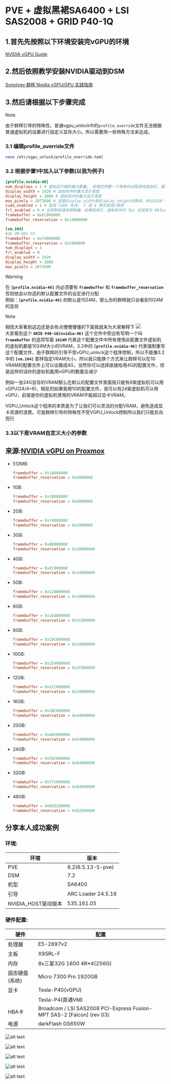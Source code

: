 # PVE + 虚拟黑裙SA6400 + LSI SAS2008 + GRID P40-1Q

## 1.首先先按照以下环境安装完vGPU的环境
[NVIDIA vGPU Guide](https://gitlab.com/polloloco/vgpu-proxmox)

## 2.然后依照教学安装NVIDIA驱动到DSM
[Synology 群晖 Nvidia vGPU/GPU 实践指南](https://blog.kkk.rs/archives/12)

## 3.然后请根据以下步骤完成

>[!Note]
> 由于群辉引导的特殊性，普通vgpu_unlock中的`profile_override`文件无法根据普通虚拟机的设置进行自定义显存大小。所以需要用一些特殊方法来达成。

### 3.1 编辑profile_override文件
```bash
nano /etc/vgpu_unlock/profile_override.toml
```

### 3.2 根据步骤1中加入以下参数(以我为例子)
```toml
[profile.nvidia-46]
num_displays = 1 # 虚拟显示器的最大数量。 如果您想要一个简单的远程游戏虚拟机，通常为 1
display_width = 1920 # 虚拟机中的最大显示宽度
display_height = 1080 # 虚拟机中的最大显示宽度
max_pixels = 2073600 # 这是display_width和display_height的乘积，所以1920 * 1080 = 2073600
cuda_enabled = 1 # 启用 CUDA 支持。 1 或 0 表示启用/禁用
frl_enabled = 0 # 这控制帧速率限制器，如果启用它，虚拟机中的 fps 会锁定为 60fps。 1 或 0 表示启用/禁用
framebuffer = 0xEC000000
framebuffer_reservation = 0x14000000

[vm.104]
#2G-VM-001-SV
framebuffer = 0x74000000
framebuffer_reservation = 0xC000000
num_displays = 1
frl_enabled = 0
display_width = 1920
display_height = 1080
max_pixels = 2073600
```

> [!WARNING]  
> 在 **`[profile.nvidia-46]`** 内必须要有 **`framebuffer`** 和 **`framebuffer_reservation`** 否则他会以你选的默认配置文件的设定进行分配 <br>
> 例如：**`[profile.nvidia-46]`** 的默认是1024M，那么你的群辉就只会看到1024M的显存

>[!Note]
> 相信大家看到这边还是会有点懵懵懂懂的下面我就来为大家解释下
> ![](image.png)<br>
> 大家看到这个 **`GRID P40-1Q(nvidia-46)`** 这个文件中旁边有写明一个叫 **`framebuffer`** 的选项写着 **`1024M`** 代表这个配置文件中所有使用此配置文件虚拟机的虚拟机都是1024M大小的VRAM，3.2中的 **`[profile.nvidia-46]`** 代表强制重写这个配置文件，由于群辉的引导不受vGPU_unlock这个程序控制，所以不能像3.2中的 **`[vm.104]`** 那样指定VRAM大小，所以我只能换个方式来让群辉可以在1G VRAM的配置文件上可以设置成4G，当然你可以选择直接给用4G的配置文件，但是这样的话你的虚拟机能用vGPU的数量会减少
>
> 例如一张24G显存的VRAM那么在默认的配置文件里面我只能有6架虚拟机可以用vGPU(24/4=6)，相反的如果我用1G的配置文件，我可以有24架虚拟机可以用vGPU，前提是你的虚拟机使用的VRAM不能超过显卡VRAM。
>
> VGPU_Unlock这个程序的本质是为了让我们可以灵活的分配VRAM，避免造成显卡资源的浪费。可是群辉引导的特殊性不受VGPU_Unlock控制所以我们只能反向而行

### 3.3以下是VRAM自定义大小的参数
## 来源:[NVIDIA vGPU on Proxmox](https://gitlab.com/polloloco/vgpu-proxmox/-/tree/master?ref_type=heads)
- 512MB:
  ```toml
  framebuffer = 0x1A000000
  framebuffer_reservation = 0x6000000
  ```
- 1GB:
  ```toml
  framebuffer = 0x38000000
  framebuffer_reservation = 0x8000000
  ```
- 2GB:
  ```toml
  framebuffer = 0x74000000
  framebuffer_reservation = 0xC000000
  ```
- 3GB:
  ```toml
  framebuffer = 0xB0000000
  framebuffer_reservation = 0x10000000
  ```
- 4GB:
  ```toml
  framebuffer = 0xEC000000
  framebuffer_reservation = 0x14000000
  ```
- 5GB:
  ```toml
  framebuffer = 0x128000000
  framebuffer_reservation = 0x18000000
  ```
- 6GB:
  ```toml
  framebuffer = 0x164000000
  framebuffer_reservation = 0x1C000000
  ```
- 8GB:
  ```toml
  framebuffer = 0x1DC000000
  framebuffer_reservation = 0x24000000
  ```
- 10GB:
  ```toml
  framebuffer = 0x254000000
  framebuffer_reservation = 0x2C000000
  ```
- 12GB:
  ```toml
  framebuffer = 0x2CC000000
  framebuffer_reservation = 0x34000000
  ```
- 16GB:
  ```toml
  framebuffer = 0x3BC000000
  framebuffer_reservation = 0x44000000
  ```
- 20GB:
  ```toml
  framebuffer = 0x4AC000000
  framebuffer_reservation = 0x54000000
  ```
- 24GB:
  ```toml
  framebuffer = 0x59C000000
  framebuffer_reservation = 0x64000000
  ```
- 32GB:
  ```toml
  framebuffer = 0x77C000000
  framebuffer_reservation = 0x84000000
  ```
- 48GB:
  ```toml
  framebuffer = 0xB2D200000
  framebuffer_reservation = 0xD2E00000
  ```

## 分享本人成功案例
### 环境:
| 环境 |  版本   |
|-----|---------|
| PVE | 8.2(6.5.13-5-pve) |
| DSM | 7.2     |
| 机型 |SA6400   |
| 引导 |ARC Loader 24.5.16|
|NVIDIA_HOST驱动版本|535.161.05|


### 硬件配置:
|   硬件   |  配置  |
|---------|--------|
|处理器|E5-2697v2|
|主板|X9SRL-F|
|内存|8x三星32G 1600 4R*4(256G)|
|固态硬盘(系统)|Micro 7300 Pro 1920GB|
|显卡|Tesla-P40(vGPU)|
|   |Tesla-P4(直通VM)|
|HBA卡|Broadcom / LSI SAS2008 PCI-Express Fusion-MPT SAS-2 [Falcon] (rev 03)|
|电源|darkFlash GS650W|

![alt text](image-5.png)

![alt text](image-1.png)

![alt text](image-2.png)

![alt text](image-3.png)

![alt text](image-4.png)